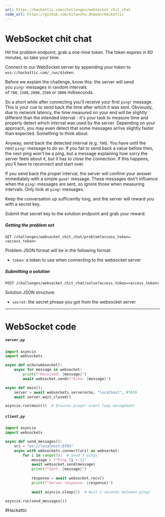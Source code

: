 ```yaml
---
url: https://hackattic.com/challenges/websocket_chit_chat
code_url: https://github.com/hitanshu-dhawan/Hackattic
---
```


# WebSocket chit chat

Hit the problem endpoint, grab a one-time token. The token expires in 60 minutes, so take your time.

Connect to our WebSocket server by appending your token to `wss://hackattic.com/_/ws/$token`.

Before we explain the challenge, know this: the server will send you `ping!` messages in random intervals of `700`, `1500`, `2000`, `2500` or `3000` milliseconds.

So a short while after connecting you'll receive your first `ping!` message. This is your cue to send back the time after which it was sent. Obviously, due to network latency, the time measured on your end will be slightly different than the intended interval - it's your task to measure time and properly detect which interval was used by the server. Depending on your approach, you may even detect that some messages arrive slightly faster than expected. Something to think about.

Anyway, send back the detected interval (e.g. `700`). You have until the next `ping!` message to do so. If you fail to send back a value before then, the next ping won't be a ping, but a message explaining how sorry the server feels about it, but it has to close the connection. If this happens, you'll have to reconnect and start over.

If you send back the proper interval, the server will confirm your answer immediately with a simple `good!` message. These messages don't influence when the `ping!` messages are sent, so ignore those when measuring intervals. Only look at `ping!` messages.

Keep the conversation up sufficiently long, and the server will reward you with a secret key.

Submit that secret key to the solution endpoint and grab your reward.

##### Getting the problem set

`GET /challenges/websocket_chit_chat/problem?access_token=<access_token>`

Problem JSON format will be in the following format:

- `token`: a token to use when connecting to the websocket server

##### Submitting a solution

`POST /challenges/websocket_chit_chat/solve?access_token=<access_token>`

Solution JSON structure:

- `secret`: the secret phrase you got from the websocket server

---
# WebSocket code

##### `server.py`

```python
import asyncio
import websockets

async def echo(websocket):
    async for message in websocket:
        print(f"Received: {message}")
        await websocket.send(f"Echo: {message}")

async def main():
    server = await websockets.serve(echo, "localhost", 8765)
    await server.wait_closed()

asyncio.run(main())  # Ensures proper event loop management
```

##### `client.py`

```python
import asyncio
import websockets

async def send_messages():
    uri = "ws://localhost:8765"
    async with websockets.connect(uri) as websocket:
        for i in range(5):  # Send 5 pings
            message = f"Ping {i + 1}"
            await websocket.send(message)
            print(f"Sent: {message}")
            
            response = await websocket.recv()
            print(f"Server response: {response}")
            
            await asyncio.sleep(2)  # Wait 2 seconds between pings

asyncio.run(send_messages())
```


#Hackattic
